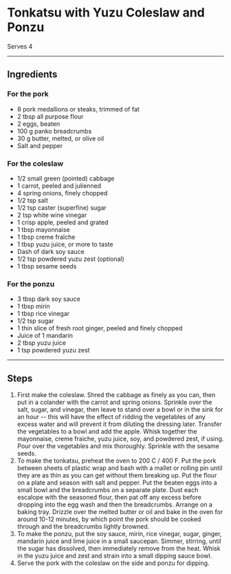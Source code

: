 # Tonkatsu with Yuzu Coleslaw and Ponzu

Serves 4

---

## Ingredients

### For the pork
* 8 pork medallions or steaks, trimmed of fat
* 2 tbsp all purpose flour
* 2 eggs, beaten
* 100 g panko breadcrumbs
* 30 g butter, melted, or olive oil
* Salt and pepper

### For the coleslaw
* 1/2 small green (pointed) cabbage
* 1 carrot, peeled and julienned
* 4 spring onions, finely chopped
* 1/2 tsp salt
* 1/2 tsp caster (superfine) sugar
* 2 tsp white wine vinegar
* 1 crisp apple, peeled and grated
* 1 tbsp mayonnaise
* 1 tbsp creme fraîche
* 1 tbsp yuzu juice, or more to taste
* Dash of dark soy sauce
* 1/2 tsp powdered yuzu zest (optional)
* 1 tbsp sesame seeds

### For the ponzu
* 3 tbsp dark soy sauce
* 1 tbsp mirin
* 1 tbsp rice vinegar
* 1/2 tsp sugar
* 1 thin slice of fresh root ginger, peeled and finely chopped
* Juice of 1 mandarin
* 2 tbsp yuzu juice
* 1 tsp powdered yuzu zest

---

## Steps

1.  First make the coleslaw. Shred the cabbage as finely as you can, then put in a colander with the carrot and spring onions. Sprinkle over the salt, sugar, and vinegar, then leave to stand over a bowl or in the sink for an hour -- this will have the effect of ridding the vegetables of any excess water and will prevent it from diluting the dressing later. Transfer the vegetables to a bowl and add the apple. Whisk together the mayonnaise, creme fraiche, yuzu juice, soy, and powdered zest, if using. Pour over the vegetables and mix thoroughly. Sprinkle with the sesame seeds.
2.  To make the tonkatsu, preheat the oven to 200 C / 400 F. Put the pork between sheets of plastic wrap and bash with a mallet or rolling pin until they are as thin as you can get without them breaking up. Put the flour on a plate and season with salt and pepper. Put the beaten eggs into a small bowl and the breadcrumbs on a separate plate. Dust each escalope with the seasoned flour, then pat off any excess before dropping into the egg wash and then the breadcrumbs. Arrange on a baking tray. Drizzle over the melted butter or oil and bake in the oven for around 10-12 minutes, by which point the pork should be cooked through and the breadcrumbs lightly browned.
3.  To make the ponzu, put the soy sauce, mirin, rice vinegar, sugar, ginger, mandarin juice and lime juice in a small saucepan. Simmer, stirring, until the sugar has dissolved, then immediately remove from the heat. Whisk in the yuzu juice and zest and strain into a small dipping sauce bowl.
4.  Serve the pork with the coleslaw on the side and ponzu for dipping.